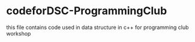 # codeforDSC-ProgrammingClub
this file contains code used in data structure in c++ for programming club workshop
